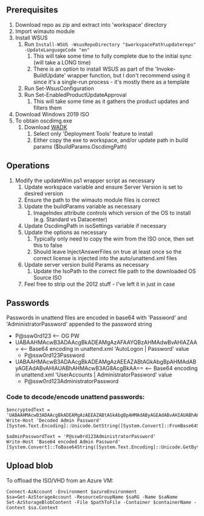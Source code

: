 ## Prerequisites
1. Download repo as zip and extract into 'workspace' directory
1. Import wimauto module
1. Install WSUS
   1. Run `Install-WSUS -WsusRepoDirectory "$workspacePath\updaterepo" -UpdateLanguageCode "en"`
      1. This will take some time to fully complete due to the initial sync (will take a LONG time)
      1. There is an option to install WSUS as part of the 'Invoke-BuildUpdate' wrapper function, but I don't recommend using it since it's a single-run process - it's mostly there as a template
   1. Run Set-WsusConfiguration
   1. Run Set-EnabledProductUpdateApproval
      1. This will take some time as it gathers the product updates and filters them
1. Download Windows 2019 ISO
1. To obtain oscdimg.exe
   1. Download [WADK](https://go.microsoft.com/fwlink/?linkid=2196127)
      1. Select only 'Deployment Tools' feature to install
      1. Either copy the exe to workspace, and/or update path in build params ($buildParams.OscdimgPath)

## Operations
1. Modify the updateWim.ps1 wrapper script as necessary
   1. Update workspace variable and ensure Server Version is set to desired version
   1. Ensure the path to the wimauto module files is correct
   1. Update the buildParams variable as necessary
      1. ImageIndex attribute controls which version of the OS to install (e.g. Standard vs Datacenter)
   1. Update OscdimgPath in isoSettings variable if necessary
   1. Update the options as necessary
      1. Typically only need to copy the wim from the ISO once, then set this to false
      1. Should leave InjectAnswerFiles on true at least once so the correct license is injected into the auto/unattend.xml files
   1. Update server version build Params as necessary
      1. Update the IsoPath to the correct file path to the downloaded OS Source ISO
   1. Feel free to strip out the 2012 stuff - I've left it in just in case

## Passwords
Passwords in unattend files are encoded in base64 with 'Password' and 'AdministratorPassword' appended to the password string

- P@ssw0rd123 <-- OG PW
- UABAAHMAcwB3ADAAcgBkADEAMgAzAFAAYQBzAHMAdwBvAHIAZAA= <-- Base64 encoding in unattend.xml 'AutoLogon | Password' value
   - P@ssw0rd123Password
- UABAAHMAcwB3ADAAcgBkADEAMgAzAEEAZABtAGkAbgBpAHMAdAByAGEAdABvAHIAUABhAHMAcwB3AG8AcgBkAA== <-- Base64 encoding in unattend.xml 'UserAccounts | AdministratorPassword' value
   - P@ssw0rd123AdministratorPassword

### Code to decode/encode unattend passwords:
```
$encryptedText = 'UABAAHMAcwB3ADAAcgBkADEAMgAzAEEAZABtAGkAbgBpAHMAdAByAGEAdABvAHIAUABhAHMAcwB3AG8AcgBkAA=='
Write-Host 'Decoded Admin Password'
[System.Text.Encoding]::Unicode.GetString([System.Convert]::FromBase64String($encryptedText))

$adminPasswordText = 'P@ssw0rd123AdministratorPassword'
Write-Host 'Base64 encoded Admin Password'
[System.Convert]::ToBase64String([System.Text.Encoding]::Unicode.GetBytes(($adminPasswordText)))
```


## Upload blob
To offload the ISO/VHD from an Azure VM:
```
Connect-AzAccount -Environment $azureEnvironment
$sa=Get-AzStorageAccount -ResourceGroupName $saRG -Name $saName
Set-AzStorageBlobContent -File $pathToFile -Container $containerName -Context $sa.Context
```
